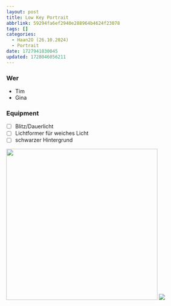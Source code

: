 ```yaml
---
layout: post
title: Low Key Portrait
abbrlink: 59294fa6ef2940e288964b4624f23078
tags: []
categories:
  - Haan2O (26.10.2024)
  - Portrait
date: 1727941830045
updated: 1728046056211
---
```


### Wer

- Tim
- Gina

### Equipment

- [ ] Blitz/Dauerlicht
- [ ] Lichtformer für weiches Licht
- [ ] schwarzer Hintergrund

<img src=":/128e1977ff5649559153cd9f3ad862dc" width="400"/>
<img src=":/a2cb387d7b5f4652b76c666743e2c8ed" widdth="400"/>
